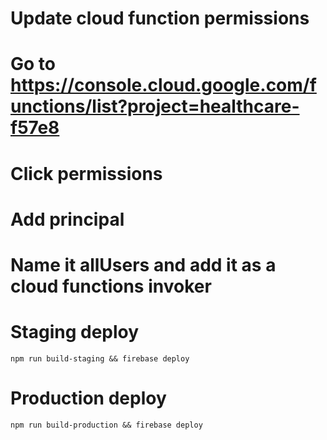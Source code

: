 # Update cloud function permissions

# Go to https://console.cloud.google.com/functions/list?project=healthcare-f57e8

# Click permissions

# Add principal

# Name it allUsers and add it as a cloud functions invoker

# Staging deploy

```
npm run build-staging && firebase deploy
```

# Production deploy

```
npm run build-production && firebase deploy
```
